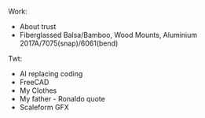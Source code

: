 Work:

- About trust
- Fiberglassed Balsa/Bamboo, Wood Mounts, Aluminium 2017A/7075(snap)/6061(bend)

Twt:

- AI replacing coding
- FreeCAD
- My Clothes
- My father - Ronaldo quote
- Scaleform GFX